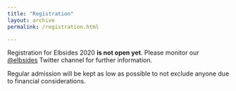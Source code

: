 ```yaml
---
title: "Registration"
layout: archive
permalink: /registration.html

---
```


Registration for Elbsides 2020 **is not open yet**. Please monitor our
[@elbsides](https://twitter.com/elbsides) Twitter channel for further information.

Regular admission will be kept as low as possible to not exclude
anyone due to financial considerations.


